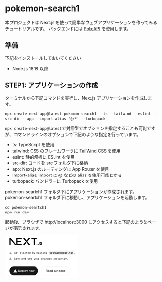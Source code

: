 # pokemon-search1

本プロジェクトは Next.js を使って簡単なウェブアプリケーションを作ってみるチュートリアルです。
バックエンドには [PokeAPI](https://pokeapi.co/) を使用します。

## 準備

下記をインストールしておいてください

-   Node.js 18.18 以降

## STEP1: アプリケーションの作成

ターミナルから下記コマンドを実行し、Next.js アプリケーションを作成します。

```
npx create-next-app@latest pokemon-search1 --ts --tailwind --eslint --src-dir --app --import-alias '@/*' --turbopack
```

`npx create-next-app@latest`で対話型でオプションを指定することも可能ですが、コマンドラインのオプションで下記のような指定を行っています。

-   ts: TypeScript を使用
-   tailwind: CSS のフレームワークに [TailWind CSS](https://tailwindcss.com/) を使用
-   eslint: 静的解析に [ESLint](https://eslint.org/) を使用
-   src-dir: コードを src フォルダ下に格納
-   app: Next.js のルーティングに App Router を使用
-   import-alias: import に @ などの alias を使用可能とする
-   turbopack: バンドラーに Turbopack を使用

pokemon-seartch1 フォルダ下にアプリケーションが作成されます。
pokemon-seartch1 フォルダ下に移動し、アプリケーションを起動します。

```
cd pokemon-seartch1
npm run dev
```

起動後、ブラウザで http://localhost:3000 にアクセスすると下記のようなページが表示されます。

<img src="images/step1.png" width="240"/>

